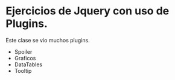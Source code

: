 # Ejercicios de Jquery con uso de Plugins.

Este clase se vio muchos plugins.

* Spoiler
* Graficos
* DataTables
* Tooltip